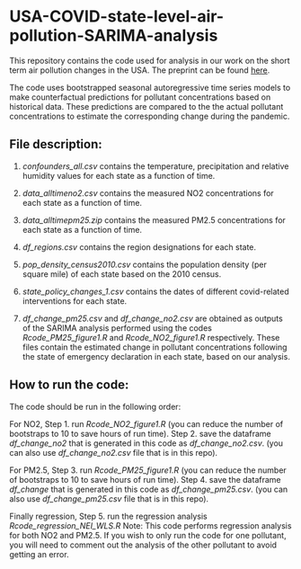 # USA-COVID-state-level-air-pollution-SARIMA-analysis

This repository contains the code used for analysis in our work on the short term air pollution changes in the USA. The preprint can be found [here](https://www.medrxiv.org/content/10.1101/2020.08.04.20168237v2.full.pdf).

The code uses bootstrapped seasonal autoregressive time series models to make counterfactual predictions for pollutant concentrations based on historical data. These predictions are compared to the the actual pollutant concentrations to estimate the corresponding change during the pandemic.

## File description:

1. *confounders_all.csv* contains the temperature, precipitation and relative humidity values for each state as a function of time. 

2. *data_alltimeno2.csv*  contains the measured NO2 concentrations for each state as a function of time.

3. *data_alltimepm25.zip*  contains the measured PM2.5 concentrations for each state as a function of time.  

4. *df_regions.csv*  contains the region designations for each state. 

5. *pop_density_census2010.csv* contains the population density (per square mile) of each state based on the 2010 census. 

6. *state_policy_changes_1.csv* contains the dates of different covid-related interventions for each state.

7. *df_change_pm25.csv* and *df_change_no2.csv* are obtained as outputs of the SARIMA analysis performed using the codes *Rcode_PM25_figure1.R*  and *Rcode_NO2_figure1.R* respectively. These files contain the estimated change in pollutant concentrations following the state of emergency declaration in each state, based on our analysis.

## How to run the code:

The code should be run in the following order:

For NO2,
Step 1. run *Rcode_NO2_figure1.R* (you can reduce the number of bootstraps to 10 to save hours of run time).
Step 2. save the dataframe *df_change_no2* that is generated in this code as *df_change_no2.csv*. (you can also use *df_change_no2.csv* file that is in this repo).

For PM2.5,
Step 3. run *Rcode_PM25_figure1.R* (you can reduce the number of bootstraps to 10 to save hours of run time).
Step 4. save the dataframe *df_change* that is generated in this code as *df_change_pm25.csv*. (you can also use *df_change_pm25.csv* file that is in this repo).

Finally regression,
Step 5. run the regression analysis *Rcode_regression_NEI_WLS.R*
Note: This code performs regression analysis for both NO2 and PM2.5. If you wish to only run the code for one pollutant, you will need to comment out the analysis of the other pollutant to avoid getting an error.
